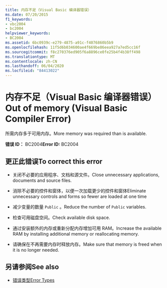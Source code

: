 ```yaml
---
title: 内存不足（Visual Basic 编译器错误）
ms.date: 07/20/2015
f1_keywords:
- vbc2004
- bc2004
helpviewer_keywords:
- BC2004
ms.assetid: 6bc0939c-e279-4875-a91c-f4076860b5b9
ms.openlocfilehash: 11f5d6b034600ae4f669be86eea927a7ed5cc16f
ms.sourcegitcommit: f8c270376ed905f6a8896ce0fe25b4f4b38ff498
ms.translationtype: MT
ms.contentlocale: zh-CN
ms.lasthandoff: 06/04/2020
ms.locfileid: "84413022"
---
```

# <a name="out-of-memory-visual-basic-compiler-error"></a><span data-ttu-id="f5d3e-102">内存不足（Visual Basic 编译器错误）</span><span class="sxs-lookup"><span data-stu-id="f5d3e-102">Out of memory (Visual Basic Compiler Error)</span></span>
<span data-ttu-id="f5d3e-103">所需内存多于可用内存。</span><span class="sxs-lookup"><span data-stu-id="f5d3e-103">More memory was required than is available.</span></span>  
  
 <span data-ttu-id="f5d3e-104">**错误 ID：** BC2004</span><span class="sxs-lookup"><span data-stu-id="f5d3e-104">**Error ID:** BC2004</span></span>  
  
## <a name="to-correct-this-error"></a><span data-ttu-id="f5d3e-105">更正此错误</span><span class="sxs-lookup"><span data-stu-id="f5d3e-105">To correct this error</span></span>  
  
- <span data-ttu-id="f5d3e-106">关闭不必要的应用程序、文档和源文件。</span><span class="sxs-lookup"><span data-stu-id="f5d3e-106">Close unnecessary applications, documents and source files.</span></span>  
  
- <span data-ttu-id="f5d3e-107">消除不必要的控件和窗体，以便一次加载更少的控件和窗体</span><span class="sxs-lookup"><span data-stu-id="f5d3e-107">Eliminate unnecessary controls and forms so fewer are loaded at one time</span></span>  
  
- <span data-ttu-id="f5d3e-108">减少变量的数量 `Public` 。</span><span class="sxs-lookup"><span data-stu-id="f5d3e-108">Reduce the number of `Public` variables.</span></span>  
  
- <span data-ttu-id="f5d3e-109">检查可用磁盘空间。</span><span class="sxs-lookup"><span data-stu-id="f5d3e-109">Check available disk space.</span></span>  
  
- <span data-ttu-id="f5d3e-110">通过安装额外的内存或重新分配内存增加可用 RAM。</span><span class="sxs-lookup"><span data-stu-id="f5d3e-110">Increase the available RAM by installing additional memory or reallocating memory.</span></span>  
  
- <span data-ttu-id="f5d3e-111">请确保在不再需要内存时释放内存。</span><span class="sxs-lookup"><span data-stu-id="f5d3e-111">Make sure that memory is freed when it is no longer needed.</span></span>  
  
## <a name="see-also"></a><span data-ttu-id="f5d3e-112">另请参阅</span><span class="sxs-lookup"><span data-stu-id="f5d3e-112">See also</span></span>

- [<span data-ttu-id="f5d3e-113">错误类型</span><span class="sxs-lookup"><span data-stu-id="f5d3e-113">Error Types</span></span>](../../programming-guide/language-features/error-types.md)

